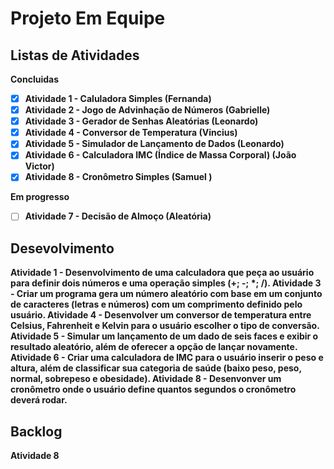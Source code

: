 # Projeto Em Equipe
## Listas de Atividades 
<b> Concluidas <b>
- [x]  Atividade 1 - Caluladora Simples (Fernanda)
- [x]  Atividade 2 - Jogo de Advinhação de Números (Gabrielle)
- [x]  Atividade 3 - Gerador de Senhas Aleatórias (Leonardo)
- [x]  Atividade 4 - Conversor de Temperatura (Vincius)
- [x]  Atividade 5 - Simulador de Lançamento de Dados (Leonardo)
- [x]  Atividade 6 - Calculadora IMC (Índice de Massa Corporal) (João Victor)
- [x]  Atividade 8 - Cronômetro Simples (Samuel )

 <b> Em progresso <b>
- [ ]  Atividade 7 - Decisão de Almoço (Aleatória)

## Desevolvimento 
Atividade 1 - Desenvolvimento de uma calculadora que peça ao usuário para definir dois números e uma operação simples (+; -; *; /).
Atividade 3 - Criar um programa gera um número aleatório com base em um conjunto de caracteres (letras e números) com um comprimento definido pelo usuário.
Atividade 4 - Desenvolver um conversor de temperatura entre Celsius, Fahrenheit e Kelvin para o usuário escolher o tipo de conversão.
Atividade 5 - Simular um lançamento de um dado de seis faces e exibir o resultado aleatório, além de oferecer a opção de lançar novamente.
Atividade 6 - Criar uma calculadora de IMC para o usuário inserir o peso e altura, além de classificar sua categoria de saúde (baixo peso, peso, normal, sobrepeso e obesidade).
Atividade 8 - Desenvonver um cronômetro onde o usuário define quantos segundos o cronômetro deverá rodar.

## Backlog
<b>Atividade 8<b>
 